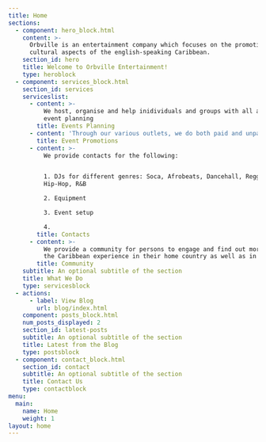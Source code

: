 ```yaml
---
title: Home
sections:
  - component: hero_block.html
    content: >-
      Orbville is an entertainment company which focuses on the promotion of the
      cultural aspects of the english-speaking Caribbean.
    section_id: hero
    title: Welcome to Orbville Entertainment!
    type: heroblock
  - component: services_block.html
    section_id: services
    serviceslist:
      - content: >-
          We host, organise and help inidividuals and groups with all aspects of
          event planning
        title: Events Planning
      - content: 'Through our various outlets, we do both paid and unpaid promotion.'
        title: Event Promotions
      - content: >-
          We provide contacts for the following:


          1. DJs for different genres: Soca, Afrobeats, Dancehall, Reggae, EDM,
          Hip-Hop, R&B

          2. Equipment

          3. Event setup

          4.
        title: Contacts
      - content: >-
          We provide a community for persons to engage and find out more about
          the Caribbean experience in their home country as well as in the UK.
        title: Community
    subtitle: An optional subtitle of the section
    title: What We Do
    type: servicesblock
  - actions:
      - label: View Blog
        url: blog/index.html
    component: posts_block.html
    num_posts_displayed: 2
    section_id: latest-posts
    subtitle: An optional subtitle of the section
    title: Latest from the Blog
    type: postsblock
  - component: contact_block.html
    section_id: contact
    subtitle: An optional subtitle of the section
    title: Contact Us
    type: contactblock
menu:
  main:
    name: Home
    weight: 1
layout: home
---
```


